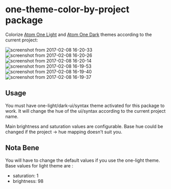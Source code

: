 # one-theme-color-by-project package

Colorize [Atom One Light](https://atom.io/themes/one-light-ui) and [Atom One Dark](https://atom.io/themes/one-dark-ui) themes according to the current project:

![screenshot from 2017-02-08 16-20-33](https://cloud.githubusercontent.com/assets/271144/22743462/8cee6d1c-ee1a-11e6-9296-4f19bbb713dc.png)
![screenshot from 2017-02-08 16-20-26](https://cloud.githubusercontent.com/assets/271144/22743463/8d04b34c-ee1a-11e6-8a8a-531b196e3a39.png)
![screenshot from 2017-02-08 16-20-14](https://cloud.githubusercontent.com/assets/271144/22743465/8d0f1dd2-ee1a-11e6-8fd6-88776431a698.png)
![screenshot from 2017-02-08 16-19-53](https://cloud.githubusercontent.com/assets/271144/22743467/8d1bb998-ee1a-11e6-8f8f-0716ef79fc49.png)
![screenshot from 2017-02-08 16-19-40](https://cloud.githubusercontent.com/assets/271144/22743464/8d0e7c42-ee1a-11e6-85f3-758445eff809.png)
![screenshot from 2017-02-08 16-19-37](https://cloud.githubusercontent.com/assets/271144/22743466/8d1085dc-ee1a-11e6-9b69-a9568972c031.png)


## Usage

You must have one-light/dark-ui/syntax theme activated for this package to work.
It will change the hue of the ui/syntax according to the current project name.

Main brightness and saturation values are configurable. Base hue could be
changed if the project -> hue mapping doesn't suit you.

## Nota Bene
You will have to change the default values if you use the one-light theme.
Base values for light theme are :

  * saturation: 1
  * brightness: 98
